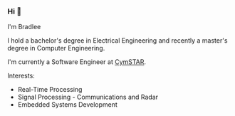 ### Hi 👋

I'm Bradlee

I hold a bachelor's degree in Electrical Engineering and recently a master's degree in Computer Engineering.

I'm currently a Software Engineer at [CymSTAR](https://www.cymstar.com/).

Interests:

* Real-Time Processing
* Signal Processing - Communications and Radar
* Embedded Systems Development
  
<!--
**bradleeharr/bradleeharr** is a ✨ _special_ ✨ repository because its `README.md` (this file) appears on your GitHub profile.

Here are some ideas to get you started:

- 🔭 I’m currently working on ...
- 🌱 I’m currently learning ...
- 👯 I’m looking to collaborate on ...
- 🤔 I’m looking for help with ...
- 💬 Ask me about ...
- 📫 How to reach me: ...
- 😄 Pronouns: ...
- ⚡ Fun fact: ...
-->
